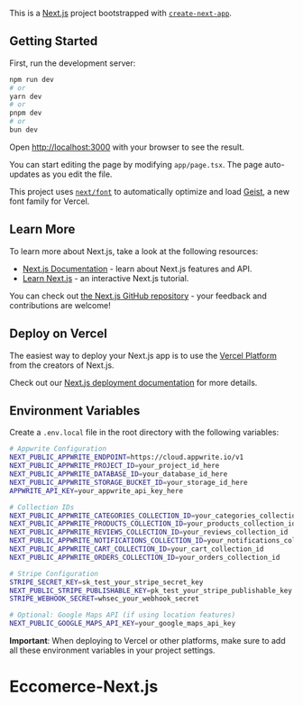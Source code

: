 This is a [Next.js](https://nextjs.org) project bootstrapped with [`create-next-app`](https://nextjs.org/docs/app/api-reference/cli/create-next-app).

## Getting Started

First, run the development server:

```bash
npm run dev
# or
yarn dev
# or
pnpm dev
# or
bun dev
```

Open [http://localhost:3000](http://localhost:3000) with your browser to see the result.

You can start editing the page by modifying `app/page.tsx`. The page auto-updates as you edit the file.

This project uses [`next/font`](https://nextjs.org/docs/app/building-your-application/optimizing/fonts) to automatically optimize and load [Geist](https://vercel.com/font), a new font family for Vercel.

## Learn More

To learn more about Next.js, take a look at the following resources:

- [Next.js Documentation](https://nextjs.org/docs) - learn about Next.js features and API.
- [Learn Next.js](https://nextjs.org/learn) - an interactive Next.js tutorial.

You can check out [the Next.js GitHub repository](https://github.com/vercel/next.js) - your feedback and contributions are welcome!

## Deploy on Vercel

The easiest way to deploy your Next.js app is to use the [Vercel Platform](https://vercel.com/new?utm_medium=default-template&filter=next.js&utm_source=create-next-app&utm_campaign=create-next-app-readme) from the creators of Next.js.

Check out our [Next.js deployment documentation](https://nextjs.org/docs/app/building-your-application/deploying) for more details.

## Environment Variables

Create a `.env.local` file in the root directory with the following variables:

```bash
# Appwrite Configuration
NEXT_PUBLIC_APPWRITE_ENDPOINT=https://cloud.appwrite.io/v1
NEXT_PUBLIC_APPWRITE_PROJECT_ID=your_project_id_here
NEXT_PUBLIC_APPWRITE_DATABASE_ID=your_database_id_here
NEXT_PUBLIC_APPWRITE_STORAGE_BUCKET_ID=your_storage_id_here
APPWRITE_API_KEY=your_appwrite_api_key_here

# Collection IDs
NEXT_PUBLIC_APPWRITE_CATEGORIES_COLLECTION_ID=your_categories_collection_id
NEXT_PUBLIC_APPWRITE_PRODUCTS_COLLECTION_ID=your_products_collection_id
NEXT_PUBLIC_APPWRITE_REVIEWS_COLLECTION_ID=your_reviews_collection_id
NEXT_PUBLIC_APPWRITE_NOTIFICATIONS_COLLECTION_ID=your_notifications_collection_id
NEXT_PUBLIC_APPWRITE_CART_COLLECTION_ID=your_cart_collection_id
NEXT_PUBLIC_APPWRITE_ORDERS_COLLECTION_ID=your_orders_collection_id

# Stripe Configuration
STRIPE_SECRET_KEY=sk_test_your_stripe_secret_key
NEXT_PUBLIC_STRIPE_PUBLISHABLE_KEY=pk_test_your_stripe_publishable_key
STRIPE_WEBHOOK_SECRET=whsec_your_webhook_secret

# Optional: Google Maps API (if using location features)
NEXT_PUBLIC_GOOGLE_MAPS_API_KEY=your_google_maps_api_key
```

**Important**: When deploying to Vercel or other platforms, make sure to add all these environment variables in your project settings.

# Eccomerce-Next.js
